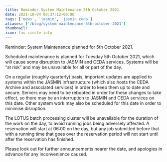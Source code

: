 ```yaml
---
title: Reminder System Maintenance 5th October 2021
date: 2021-10-04 08:37:12+00:00
tags: ['news', 'jasmin', 'jasmin ceda']
aliases: ['/blog/system-maintenance-5th-october-2021']
thumbnail: 
icon: fas circle-info
---
```


Reminder: System Maintenance planned for 5th October 2021.


Scheduled maintenance is planned for Tuesday 5th October 2021, which will cause some disruption to JASMIN and CEDA services. Systems will be “at risk” and may be unavailable for all or part of the day.


On a regular (roughly quarterly) basis, important updates are applied to systems within the JASMIN infrastructure (which also hosts the CEDA Archive and associated services) in order to keep them up to date and secure. Servers may need to be rebooted in order for these changes to take effect, so there may be an interruption to JASMIN and CEDA services on this date. Other system work may also be scheduled for this date in order to minimise disruption.


The LOTUS batch processing cluster will be unavailable for the duration of the work on the day, to avoid running jobs being adversely affected. A reservation will start at 06:00 on the day, but any job submitted before that with a running time that goes over the reservation period will not start until after the reservation has finished.


Please look out for further announcements nearer the date, and apologies in advance for any inconvenience caused.


